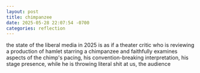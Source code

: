 ```yaml
---
layout: post
title: chimpanzee
date: 2025-05-28 22:07:54 -0700
categories: reflection
---
```


the state of the liberal media in 2025 is as if a theater critic who is reviewing a production of hamlet starring a chimpanzee and faithfully examines aspects of the chimp's pacing, his convention-breaking interpretation, his stage presence, while he is throwing literal shit at us, the audience

